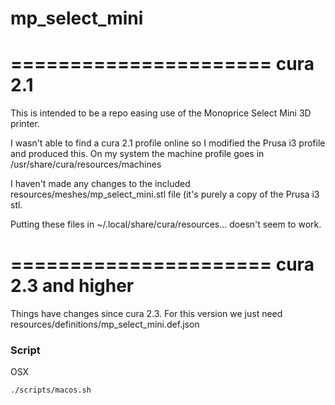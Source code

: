 # mp_select_mini
======================
cura 2.1
======================
This is intended to be a repo easing use of the Monoprice Select Mini 3D printer.

I wasn't able to find a cura 2.1 profile online so I modified the Prusa i3 profile and produced this. 
On my system the machine profile goes in /usr/share/cura/resources/machines

I haven't made any changes to the included resources/meshes/mp_select_mini.stl file (it's purely a copy of the Prusa i3 stl.

Putting these files in ~/.local/share/cura/resources... doesn't seem to work.


======================
cura 2.3 and higher
======================
Things have changes since cura 2.3. For this version we just need resources/definitions/mp_select_mini.def.json

### Script

OSX

```
./scripts/macos.sh
```
